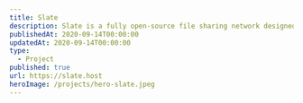```yaml
---
title: Slate
description: Slate is a fully open-source file sharing network designed for research and collaboration built by Protocol Labs for Filecoin. Store your data, organize it any way you like, and share it with the world securely. Built with Textile, and IPFS.
publishedAt: 2020-09-14T00:00:00
updatedAt: 2020-09-14T00:00:00
type:
  - Project
published: true
url: https://slate.host
heroImage: /projects/hero-slate.jpeg
---
```

